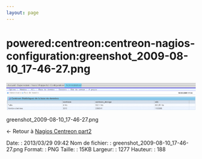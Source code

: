 ```yaml
---
layout: page
---
```


powered:centreon:centreon-nagios-configuration:greenshot\_2009-08-10\_17-46-27.png
==================================================================================

[![greenshot\_2009-08-10\_17-46-27.png](../../../../assets/media/powered/centreon/centreon-nagios-configuration/greenshot_2009-08-10_17-46-27.png@cache=&w=900&h=132 "greenshot_2009-08-10_17-46-27.png")](../../../../assets/media/powered/centreon/centreon-nagios-configuration/greenshot_2009-08-10_17-46-27.png@cache= "Afficher le fichier original")

greenshot\_2009-08-10\_17-46-27.png

← Retour à [Nagios Centreon
part2](../../../../centreon/nagios-centreon-part2.html "centreon:nagios-centreon-part2")

Date:
:   2013/03/29 09:42
Nom de fichier:
:   greenshot\_2009-08-10\_17-46-27.png
Format:
:   PNG
Taille:
:   15KB
Largeur:
:   1277
Hauteur:
:   188

